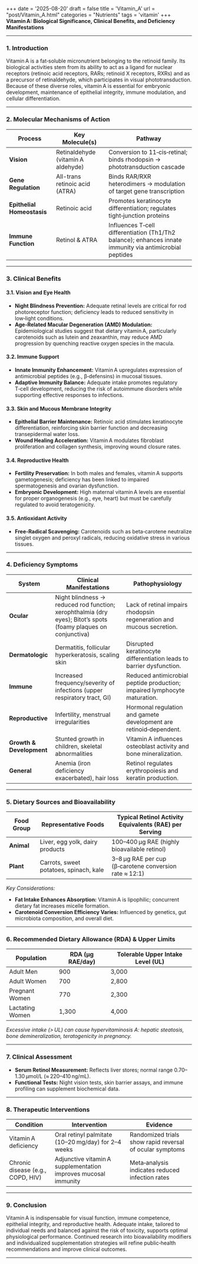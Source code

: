 +++
date = '2025-08-20'
draft = false
title = 'Vitamin_A'
url = "post/Vitamin_A.html"
categories = "Nutrients"
tags = 'vitamin'
+++
**Vitamin A: Biological Significance, Clinical Benefits, and Deficiency Manifestations**

---

### 1. Introduction  

Vitamin A is a fat‑soluble micronutrient belonging to the retinoid family. Its biological activities stem from its ability to act as a ligand for nuclear receptors (retinoic acid receptors, RARs; retinoid X receptors, RXRs) and as a precursor of retinaldehyde, which participates in visual phototransduction. Because of these diverse roles, vitamin A is essential for embryonic development, maintenance of epithelial integrity, immune modulation, and cellular differentiation.

---

### 2. Molecular Mechanisms of Action  

| Process | Key Molecule(s) | Pathway |
|---------|-----------------|---------|
| **Vision** | Retinaldehyde (vitamin A aldehyde) | Conversion to 11‑cis‑retinal; binds rhodopsin → phototransduction cascade |
| **Gene Regulation** | All-trans retinoic acid (ATRA) | Binds RAR/RXR heterodimers → modulation of target gene transcription |
| **Epithelial Homeostasis** | Retinoic acid | Promotes keratinocyte differentiation; regulates tight‑junction proteins |
| **Immune Function** | Retinol & ATRA | Influences T‑cell differentiation (Th1/Th2 balance); enhances innate immunity via antimicrobial peptides |

---

### 3. Clinical Benefits  

#### 3.1. Vision and Eye Health  
- **Night Blindness Prevention:** Adequate retinal levels are critical for rod photoreceptor function; deficiency leads to reduced sensitivity in low‑light conditions.  
- **Age‑Related Macular Degeneration (AMD) Modulation:** Epidemiological studies suggest that dietary vitamin A, particularly carotenoids such as lutein and zeaxanthin, may reduce AMD progression by quenching reactive oxygen species in the macula.

#### 3.2. Immune Support  
- **Innate Immunity Enhancement:** Vitamin A upregulates expression of antimicrobial peptides (e.g., β‑defensins) in mucosal tissues.  
- **Adaptive Immunity Balance:** Adequate intake promotes regulatory T‑cell development, reducing the risk of autoimmune disorders while supporting effective responses to infections.

#### 3.3. Skin and Mucous Membrane Integrity  
- **Epithelial Barrier Maintenance:** Retinoic acid stimulates keratinocyte differentiation, reinforcing skin barrier function and decreasing transepidermal water loss.  
- **Wound Healing Acceleration:** Vitamin A modulates fibroblast proliferation and collagen synthesis, improving wound closure rates.

#### 3.4. Reproductive Health  
- **Fertility Preservation:** In both males and females, vitamin A supports gametogenesis; deficiency has been linked to impaired spermatogenesis and ovarian dysfunction.  
- **Embryonic Development:** High maternal vitamin A levels are essential for proper organogenesis (e.g., eye, heart) but must be carefully regulated to avoid teratogenicity.

#### 3.5. Antioxidant Activity  
- **Free‑Radical Scavenging:** Carotenoids such as beta‑carotene neutralize singlet oxygen and peroxyl radicals, reducing oxidative stress in various tissues.

---

### 4. Deficiency Symptoms  

| System | Clinical Manifestations | Pathophysiology |
|--------|------------------------|-----------------|
| **Ocular** | Night blindness → reduced rod function; xerophthalmia (dry eyes); Bitot’s spots (foamy plaques on conjunctiva) | Lack of retinal impairs rhodopsin regeneration and mucous secretion. |
| **Dermatologic** | Dermatitis, follicular hyperkeratosis, scaling skin | Disrupted keratinocyte differentiation leads to barrier dysfunction. |
| **Immune** | Increased frequency/severity of infections (upper respiratory tract, GI) | Reduced antimicrobial peptide production; impaired lymphocyte maturation. |
| **Reproductive** | Infertility, menstrual irregularities | Hormonal regulation and gamete development are retinoid‑dependent. |
| **Growth & Development** | Stunted growth in children, skeletal abnormalities | Vitamin A influences osteoblast activity and bone mineralization. |
| **General** | Anemia (iron deficiency exacerbated), hair loss | Retinol regulates erythropoiesis and keratin production. |

---

### 5. Dietary Sources and Bioavailability  

| Food Group | Representative Foods | Typical Retinol Activity Equivalents (RAE) per Serving |
|------------|----------------------|-------------------------------------------------------|
| **Animal** | Liver, egg yolk, dairy products | 100–400 µg RAE (highly bioavailable retinol) |
| **Plant** | Carrots, sweet potatoes, spinach, kale | 3–8 µg RAE per cup (β‑carotene conversion rate ≈ 12:1) |

*Key Considerations:*  
- **Fat Intake Enhances Absorption:** Vitamin A is lipophilic; concurrent dietary fat increases micelle formation.  
- **Carotenoid Conversion Efficiency Varies:** Influenced by genetics, gut microbiota composition, and overall diet.

---

### 6. Recommended Dietary Allowance (RDA) & Upper Limits  

| Population | RDA (µg RAE/day) | Tolerable Upper Intake Level (UL) |
|------------|------------------|-----------------------------------|
| Adult Men | 900 | 3,000 |
| Adult Women | 700 | 2,800 |
| Pregnant Women | 770 | 2,300 |
| Lactating Women | 1,300 | 4,000 |

*Excessive intake (> UL) can cause hypervitaminosis A: hepatic steatosis, bone demineralization, teratogenicity in pregnancy.*

---

### 7. Clinical Assessment  

- **Serum Retinol Measurement:** Reflects liver stores; normal range 0.70–1.30 µmol/L (≈ 220–410 ng/mL).  
- **Functional Tests:** Night vision tests, skin barrier assays, and immune profiling can supplement biochemical data.

---

### 8. Therapeutic Interventions  

| Condition | Intervention | Evidence |
|-----------|--------------|----------|
| Vitamin A deficiency | Oral retinyl palmitate (10–20 mg/day) for 2–4 weeks | Randomized trials show rapid reversal of ocular symptoms |
| Chronic disease (e.g., COPD, HIV) | Adjunctive vitamin A supplementation improves mucosal immunity | Meta‑analysis indicates reduced infection rates |

---

### 9. Conclusion  

Vitamin A is indispensable for visual function, immune competence, epithelial integrity, and reproductive health. Adequate intake, tailored to individual needs and balanced against the risk of toxicity, supports optimal physiological performance. Continued research into bioavailability modifiers and individualized supplementation strategies will refine public‑health recommendations and improve clinical outcomes.

---
        